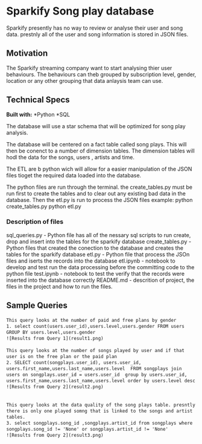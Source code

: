# Sparkify Song play database

Sparkify presently has no way to review or analyse their user and song data.  prestnly all of the user and song information is stored in JSON files.


## Motivation

The Sparkify streaming company want to start analysing thier user behaviours. The behaviours can theb grouped by subscription level, gender, location or any other grouping that data anlaysis team can use.

## Technical Specs
**Built with:**
     *Python
     *SQL

The database will use a star schema that will be optimized for song play analysis. 

The database will be centered on a fact table called song plays.  This will then be conenct to a number of dimension tables. The dimension tables will hodl the data for the songs, users , artists and time.

The ETL are b python wich will allow for a easier manipulation of the JSON files tioget the required data loaded into the database. 

The python files are run through the terminal.  the create_tables.py must be run first to create the tables and to clear out any existing bad data in the database.
Then the etl.py is run to process the JSON files
example: python create_tables.py
         python etl.py

### Description of files
sql_queries.py - Python file has all of the nessary sql scripts to run create, drop and insert into the tables for the sparkify database 
create_tables.py - Python files that created the conection to the database and creates the tables for the sparkify database 
etl.py - Python file that process the JSOn files and iserts the records into the database 
etl.ipynb - notebook to develop and test run the data processing before the committing code to the python file
test.ipynb - notebook to test the verify that the records were inserted into the database correctly
README.md - descrition of project, the files in the project and how to run the files.  


## Sample Queries
    This query looks at the number of paid and free plans by gender 
    1. select count(users.user_id),users.level,users.gender FROM users GROUP BY users.level,users.gender
    ![Results from Query 1](result1.png)
    
    This query looks at the number of songs played by user and if that user is on the free plan or the paid plan
    2. SELECT count(songplays.user_id), users.user_id, users.first_name,users.last_name,users.level  FROM songplays join users on songplays.user_id = users.user_id  group by users.user_id, users.first_name,users.last_name,users.level order by users.level desc
    ![Results from Query 2](result2.png)
    

    This query looks at the data quality of the song plays table. presntly there is only one played somng that is linked to the songs and artist tables.
    3. select songplays.song_id ,songplays.artist_id from songplays where  songplays.song_id != 'None' or songplays.artist_id != 'None'
    ![Results from Query 2](result3.png)
    
    